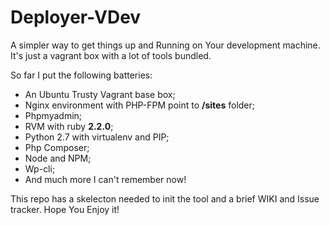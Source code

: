 # Deployer-VDev

A simpler way to get things up and Running on Your development machine. 
It's just a vagrant box with a lot of tools bundled.

So far I put the following batteries:
* An Ubuntu Trusty Vagrant base box;
* Nginx environment with PHP-FPM point to **/sites** folder;
* Phpmyadmin;
* RVM with ruby **2.2.0**;
* Python 2.7 with virtualenv and PIP;
* Php Composer;
* Node and NPM;
* Wp-cli;
* And much more I can't remember now!

This repo has a skelecton needed to init the tool and a brief WIKI and Issue tracker.
Hope You Enjoy it!

